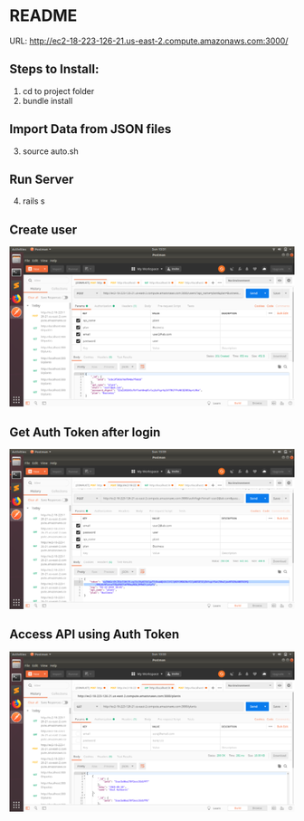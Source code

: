 # README

URL: http://ec2-18-223-126-21.us-east-2.compute.amazonaws.com:3000/

## Steps to Install:
1. cd to project folder
2. bundle install

## Import Data from JSON files
3. source auto.sh

## Run Server
4. rails s

## Create user
![alt text](https://github.com/parasKumarSahu/AFE-API/blob/master/create.png)

## Get Auth Token after login
![alt text](https://github.com/parasKumarSahu/AFE-API/blob/master/getToken.png)

## Access API using Auth Token
![alt text](https://github.com/parasKumarSahu/AFE-API/blob/master/Query.png)
